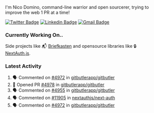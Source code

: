 
I'm Nico Domino, command-line warrior and open sourcerer, trying to improve the web 1 PR at a time!

[![Twitter Badge](https://img.shields.io/badge/-@ndom91-1ca0f1?style=flat-square&labelColor=1ca0f1&logo=twitter&logoColor=white&link=https://twitter.com/ndom91)](https://twitter.com/ndom91) [![Linkedin Badge](https://img.shields.io/badge/-ndom91-blue?style=flat-square&logo=Linkedin&logoColor=white&link=https://www.linkedin.com/in/ndom91/)](https://www.linkedin.com/in/ndom91/) [![Gmail Badge](https://img.shields.io/badge/-yo@ndo.dev-c14438?style=flat-square&logo=mail.ru&logoColor=white&link=mailto:yo@ndo.dev)](mailto:yo@ndo.dev)

### Currently Working On..

Side projects like 📬 [Briefkasten](https://briefkastenhq.com) and opensource libraries like 🔒 [NextAuth.js](https://github.com/nextauthjs/next-auth).

<!--START_SECTION_PROFILE_VIEWS:readme-info-->
<!--END_SECTION_PROFILE_VIEWS:readme-info-->

<!--START_SECTION_DAILY_COMMIT:readme-info-->
<!--END_SECTION_DAILY_COMMIT:readme-info-->

<!--START_SECTION_WEEKLY_COMMIT:readme-info-->
<!--END_SECTION_WEEKLY_COMMIT:readme-info-->

### Latest Activity

<!--START_SECTION:activity-->
1. 🗣 Commented on [#4972](https://github.com/gitbutlerapp/gitbutler/pull/4972#issuecomment-2375548528) in [gitbutlerapp/gitbutler](https://github.com/gitbutlerapp/gitbutler)
2. 💪 Opened PR [#4978](https://github.com/gitbutlerapp/gitbutler/pull/4978) in [gitbutlerapp/gitbutler](https://github.com/gitbutlerapp/gitbutler)
3. 🗣 Commented on [#4955](https://github.com/gitbutlerapp/gitbutler/issues/4955#issuecomment-2373721580) in [gitbutlerapp/gitbutler](https://github.com/gitbutlerapp/gitbutler)
4. 🗣 Commented on [#11905](https://github.com/nextauthjs/next-auth/pull/11905#issuecomment-2373713574) in [nextauthjs/next-auth](https://github.com/nextauthjs/next-auth)
5. 🗣 Commented on [#4972](https://github.com/gitbutlerapp/gitbutler/pull/4972#issuecomment-2371682701) in [gitbutlerapp/gitbutler](https://github.com/gitbutlerapp/gitbutler)
<!--END_SECTION:activity-->
